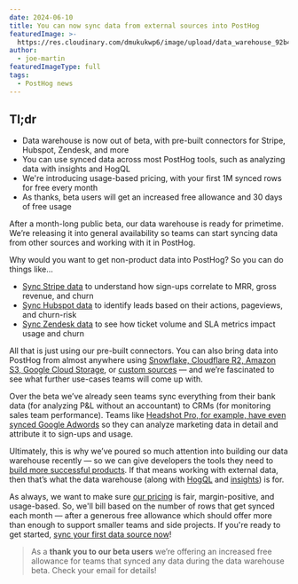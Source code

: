 ```yaml
---
date: 2024-06-10
title: You can now sync data from external sources into PostHog
featuredImage: >-
  https://res.cloudinary.com/dmukukwp6/image/upload/data_warehouse_92b43aa9de.jpg
author:
  - joe-martin
featuredImageType: full
tags:
  - PostHog news
---
```


## Tl;dr

- Data warehouse is now out of beta, with pre-built connectors for Stripe, Hubspot, Zendesk, and more
- You can use synced data across most PostHog tools, such as analyzing data with insights and HogQL 
- We're introducing usage-based pricing, with your first 1M synced rows for free every month
- As thanks, beta users will get an increased free allowance and 30 days of free usage

After a month-long public beta, our data warehouse is ready for primetime. We’re releasing it into general availability so teams can start syncing data from other sources and working with it in PostHog. 

Why would you want to get non-product data into PostHog? So you can do things like...

- [Sync Stripe data](/tutorials/stripe-reports) to understand how sign-ups correlate to MRR, gross revenue, and churn
- [Sync Hubspot data](/tutorials/hubspot-reports) to identify leads based on their actions, pageviews, and churn-risk
- [Sync Zendesk data](/tutorials/zendesk-reports) to see how ticket volume and SLA metrics impact usage and churn

All that is just using our pre-built connectors. You can also bring data into PostHog from almost anywhere using [Snowflake, Cloudflare R2, Amazon S3, Google Cloud Storage](/docs/data-warehouse/setup), or [custom sources](/docs/data-warehouse/setup#linking-a-custom-source) — and we’re fascinated to see what further use-cases teams will come up with. 

Over the beta we’ve already seen teams sync everything from their bank data (for analyzing P&L without an accountant) to CRMs (for monitoring sales team performance). Teams like [Headshot Pro, for example, have even synced Google Adwords](/customers/headshot-pro) so they can analyze marketing data in detail and attribute it to sign-ups and usage.

Ultimately, this is why we’ve poured so much attention into building our data warehouse recently — so we can give developers the tools they need to [build more successful products](/handbook/why-does-posthog-exist). If that means working with external data, then that’s what the data warehouse (along with [HogQL](/docs/hogql) and [insights](/product-analytics)) is for. 

As always, we want to make sure [our pricing](/pricing) is fair, margin-positive, and usage-based. So, we'll bill based on the number of rows that get synced each month — after a generous free allowance which should offer more than enough to support smaller teams and side projects. If you're ready to get started, [sync your first data source now](https://us.posthog.com/data-warehouse)!

> As a **thank you to our beta users** we’re offering an increased free allowance for teams that synced any data during the data warehouse beta. Check your email for details!

